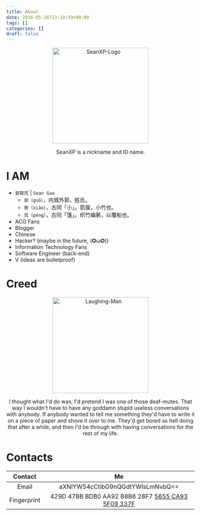 ```yaml
---
title: About
date: 2016-05-26T13:10:59+08:00
tags: []
categories: []
draft: false
---
```


<div align=center>
<img src="https://seanxpcom-1252122045.cos.ap-nanjing.myqcloud.com/images/avatar.png" width="256" height="256" alt="SeanXP-Logo"/>
<p>SeanXP is a nickname and ID name.</p>
</div>

# I AM

* `郭筱竼` | `Sean Guo`
    * `郭（guō）`，内城外郭，姓氏。
    * `筱（xiǎo）`，古同「小」。箭属，小竹也。
    * `竼（péng）`，古同「篷」。织竹编箬，以覆船也。
* ACG Fans
* Blogger
* Chinese
* Hacker? (maybe in the future, (✪ω✪))
* Information Technology Fans
* Software Engineer (back-end)
* V (ideas are bulletproof)

# Creed
<div align=center>
<img src="https://seanxpcom-1252122045.cos.ap-nanjing.myqcloud.com/images/Laughing-Man.svg" width="256" height="256" alt="Laughing-Man"/>
<p>I thought what I'd do was, I'd pretend I was one of those deaf-mutes. That way I wouldn't have to have any goddamn stupid useless conversations with anybody. If anybody wanted to tell me something they'd have to write it on a piece of paper and shove it over to me. They'd get bored as hell doing that after a while, and then I'd be through with having conversations for the rest of my life.</p>
</div>

# Contacts

| Contact | Me |
| :-----: | :-: |
| Email | aXNlYW54cCtibG9nQGdtYWlsLmNvbQ== |
| Fingerprint | 429D 47BB BDB0 AA92 B8B6  28F7 [5655 CA93 5F09 337F](https://pgp.mit.edu/pks/lookup?op=get&search=0x5655CA935F09337F) |
